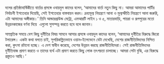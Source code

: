 দলের প্রতিষ্ঠাবার্ষিকীতে বার্তার প্রসঙ্গে ওবায়দুল কাদের বলেন, ‘আমাদের বার্তা নতুন কিছু না। আমরা আমাদের পার্টির নির্বাচনী ইশতেহার দিয়েছি, সেই ইশতেহার বাস্তবায়ন করব। দ্রব্যমূল্য নিয়ন্ত্রণে আনা ও মূল্যস্ফীতি নিয়ন্ত্রণে আনা জরুরি, এটা আমাদের অঙ্গীকার।’ তিনি আন্ডারগ্রাউন্ড মেট্রো, এমআরটি লাইন ১ ও ৫, মাতারবাড়ি, পায়রা ও রূপপুরের মতো উন্নয়নকাজের বর্ণনা দিয়ে  এগুলো সুসম্পন্ন করতে হবে বলে জানান।

সাম্প্রতিক সময়ে বেশ কিছু দুর্নীতির বিষয় সামনে আসার প্রসঙ্গে ওবায়দুল কাদের বলেন, ‘আমাদের দুর্নীতির বিরুদ্ধে জিরো টলারেন্স। একটা কথা বলতে চাই, সুপরিকল্পিতভাবে ওয়ান–ইলেভেনে যেটা দেখেছি, দেশের রাজনীতিবিদদের নিন্দিত করা, কুৎসা রটানো হচ্ছে। এ দেশ স্বাধীন করেছে, দেশের উন্নয়ন করছে রাজনীতিবিদেরা। সেই রাজনীতিবিদদের দুর্নীতিবাজ প্রমাণ করতে ও তাদের ব্যর্থ এটা প্রমাণ করতে কিছু লোক তৎপরতা চালাচ্ছে। আমরা সেটা বুঝি, এর বিরুদ্ধে প্রস্তুতও আছি।’
